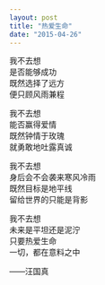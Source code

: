 ```yaml
---
layout: post
title: "热爱生命"
date: "2015-04-26"
---
```





我不去想  
是否能够成功  
既然选择了远方  
便只顾风雨兼程  


我不去想  
能否赢得爱情  
既然钟情于玫瑰  
就勇敢地吐露真诚　


我不去想  
身后会不会袭来寒风冷雨  
既然目标是地平线  
留给世界的只能是背影  


我不去想  
未来是平坦还是泥泞  
只要热爱生命  
一切，都在意料之中

——汪国真
